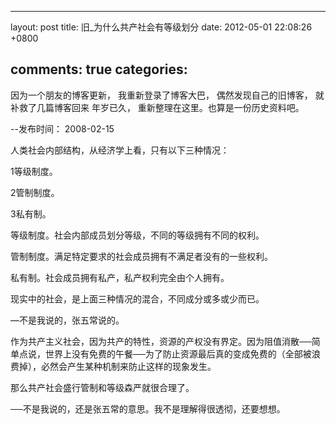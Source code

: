 
---
layout: post
title: 旧_为什么共产社会有等级划分
date: 2012-05-01 22:08:26 +0800

comments: true
categories: 
---

因为一个朋友的博客更新， 我重新登录了博客大巴， 偶然发现自己的旧博客，
就补救了几篇博客回来 年岁已久， 重新整理在这里。也算是一份历史资料吧。

--发布时间： 2008-02-15

人类社会内部结构，从经济学上看，只有以下三种情况：

1等级制度。

2管制制度。

3私有制。

等级制度。社会内部成员划分等级，不同的等级拥有不同的权利。

管制制度。满足特定要求的社会成员拥有不满足者没有的一些权利。

私有制。社会成员拥有私产，私产权利完全由个人拥有。

现实中的社会，是上面三种情况的混合，不同成分或多或少而已。

—不是我说的，张五常说的。

作为共产主义社会，因为共产的特性，资源的产权没有界定。因为阻值消散──简单点说，世界上没有免费的午餐──为了防止资源最后真的变成免费的（全部被浪费掉），必然会产生某种机制来防止这样的现象发生。

那么共产社会盛行管制和等级森严就很合理了。

──不是我说的，还是张五常的意思。我不是理解得很透彻，还要想想。
